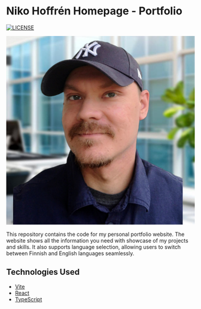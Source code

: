 # Niko Hoffrén Homepage - Portfolio
[![LICENSE](https://img.shields.io/badge/license-MIT-blue.svg)](LICENSE)

![Niko Hoffrén](https://github.com/nikohoffren/nikohoffren-homepage/blob/main/public/NHphoto3.png?raw=true)

This repository contains the code for my personal portfolio website. The website shows all the information you need with showcase of my projects and skills. It also supports language selection, allowing users to switch between Finnish and English languages seamlessly.

## Technologies Used

- [Vite](https://vitejs.dev/)
- [React](https://reactjs.org/)
- [TypeScript](https://www.typescriptlang.org/)
